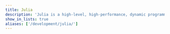 ```yaml
---
title: Julia
description: 'Julia is a high-level, high-performance, dynamic programming language which can be used to write almost any application, it is great for numerical analysis.'
show_in_lists: true
aliases: ['/development/julia/']
---
```

